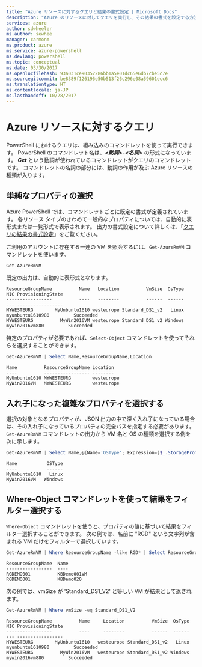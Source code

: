 ```yaml
---
title: "Azure リソースに対するクエリと結果の書式設定 | Microsoft Docs"
description: "Azure のリソースに対してクエリを実行し、その結果の書式を設定する方法について説明します。"
services: azure
author: sdwheeler
ms.author: sewhee
manager: carmonm
ms.product: azure
ms.service: azure-powershell
ms.devlang: powershell
ms.topic: conceptual
ms.date: 03/30/2017
ms.openlocfilehash: 93a031ce90352286bb1a5e01dc65e6db7cbe5c7e
ms.sourcegitcommit: be8389f126196e50b513f26c296e08a59601ecc6
ms.translationtype: HT
ms.contentlocale: ja-JP
ms.lasthandoff: 10/28/2017
---
```

# <a name="querying-for-azure-resources"></a>Azure リソースに対するクエリ

PowerShell におけるクエリは、組み込みのコマンドレットを使って実行できます。 PowerShell のコマンドレット名は、**_<動詞>-<名詞>_** の形式になっています。 **_Get_** という動詞が使われているコマンドレットがクエリのコマンドレットです。 コマンドレットの名詞の部分には、動詞の作用が及ぶ Azure リソースの種類が入ります。


## <a name="selecting-simple-properties"></a>単純なプロパティの選択

Azure PowerShell では、コマンドレットごとに既定の書式が定義されています。 各リソース タイプのきわめて一般的なプロパティについては、自動的に表形式または一覧形式で表示されます。 出力の書式設定について詳しくは、「[クエリの結果の書式設定](formatting-output.md)」をご覧ください。

ご利用のアカウントに存在する一連の VM を照会するには、`Get-AzureRmVM` コマンドレットを使います。

```powershell
Get-AzureRmVM
```

既定の出力は、自動的に表形式となります。

```
ResourceGroupName          Name   Location          VmSize  OsType              NIC ProvisioningState
-----------------          ----   --------          ------  ------              --- -----------------
MYWESTEURG        MyUnbuntu1610 westeurope Standard_DS1_v2   Linux myunbuntu1610980         Succeeded
MYWESTEURG          MyWin2016VM westeurope Standard_DS1_v2 Windows   mywin2016vm880         Succeeded
```

特定のプロパティが必要であれば、`Select-Object` コマンドレットを使ってそれらを選択することができます。

```powershell
Get-AzureRmVM | Select Name,ResourceGroupName,Location
```

```
Name          ResourceGroupName Location
----          ----------------- --------
MyUnbuntu1610 MYWESTEURG        westeurope
MyWin2016VM   MYWESTEURG        westeurope
```

## <a name="selecting-complex-nested-properties"></a>入れ子になった複雑なプロパティを選択する

選択の対象となるプロパティが、JSON 出力の中で深く入れ子になっている場合は、その入れ子になっているプロパティの完全パスを指定する必要があります。 `Get-AzureRmVM` コマンドレットの出力から VM 名と OS の種類を選択する例を次に示します。

```powershell
Get-AzureRmVM | Select Name,@{Name='OSType'; Expression={$_.StorageProfile.OSDisk.OSType}}
```

```
Name           OSType
----           ------
MyUnbuntu1610   Linux
MyWin2016VM   Windows
```

## <a name="filter-result-using-the-where-object-cmdlet"></a>Where-Object コマンドレットを使って結果をフィルター選択する

`Where-Object` コマンドレットを使うと、プロパティの値に基づいて結果をフィルター選択することができます。 次の例では、名前に "RGD" という文字列が含まれる VM だけをフィルターで選択しています。

```powershell
Get-AzureRmVM | Where ResourceGroupName -like RGD* | Select ResourceGroupName,Name
```

```
ResourceGroupName  Name
-----------------  ----
RGDEMO001          KBDemo001VM
RGDEMO001          KBDemo020
```

次の例では、vmSize が 'Standard_DS1_V2' と等しい VM が結果として返されます。

```powershell
Get-AzureRmVM | Where vmSize -eq Standard_DS1_V2
```

```
ResourceGroupName          Name     Location          VmSize  OsType              NIC ProvisioningState
-----------------          ----     --------          ------  ------              --- -----------------
MYWESTEURG        MyUnbuntu1610   westeurope Standard_DS1_v2   Linux myunbuntu1610980         Succeeded
MYWESTEURG          MyWin2016VM   westeurope Standard_DS1_v2 Windows   mywin2016vm880         Succeeded
```
